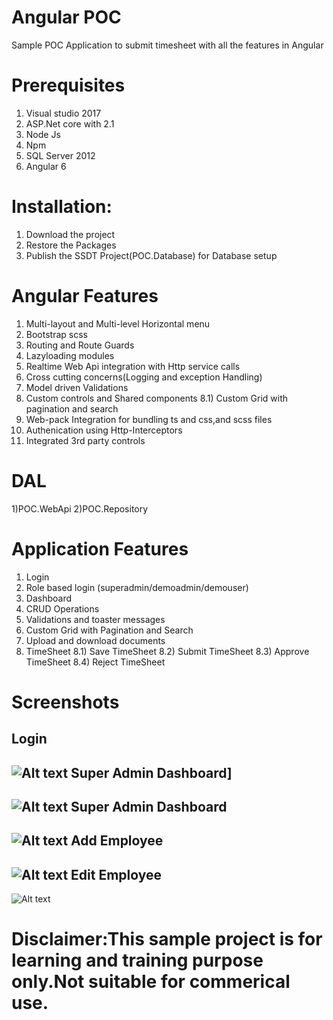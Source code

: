 # Angular POC
Sample POC Application to submit timesheet with all the features in Angular
# Prerequisites
1) Visual studio 2017
2) ASP.Net core with 2.1
3) Node Js
4) Npm
5) SQL Server 2012
6) Angular 6

# Installation:
1) Download the project
2) Restore the Packages
3) Publish the SSDT Project(POC.Database) for Database setup

# Angular Features
1)   Multi-layout and Multi-level Horizontal menu
2)   Bootstrap scss
3)   Routing and Route Guards
4)   Lazyloading modules
5)   Realtime Web Api integration with Http service calls
6)   Cross cutting concerns(Logging and exception Handling)
7)   Model driven Validations
8)   Custom controls and Shared components
8.1) Custom Grid with pagination and search
9)   Web-pack Integration for bundling ts and css,and scss files
10)  Authenication using Http-Interceptors
11)  Integrated 3rd party controls

# DAL
1)POC.WebApi
2)POC.Repository

# Application Features
1)   Login
2)   Role based login (superadmin/demoadmin/demouser)
3)   Dashboard
4)   CRUD Operations
5)   Validations and toaster messages
6)   Custom Grid with Pagination and Search
7)   Upload and download documents
8)   TimeSheet
8.1) Save TimeSheet
8.2) Submit TimeSheet
8.3) Approve TimeSheet
8.4) Reject  TimeSheet

# Screenshots
Login
---
![Alt text](https://github.com/sunil233/AngularPOC/blob/master/POC.Angular/wwwroot/screenshots/1_login.JPG?raw=true) 
Super Admin Dashboard]
---
![Alt text](https://github.com/sunil233/AngularPOC/blob/master/POC.Angular/wwwroot/screenshots/2-superadmindashboard_2.JPG?raw=true) 
Super Admin Dashboard
---
![Alt text](https://github.com/sunil233/AngularPOC/blob/master/POC.Angular/wwwroot/screenshots/2.1_superadmindashboard.JPG?raw=true)
Add Employee
---
![Alt text](https://github.com/sunil233/AngularPOC/blob/master/POC.Angular/wwwroot/screenshots/3_add_employee.JPG?raw=true)
Edit Employee
---
![Alt text](https://github.com/sunil233/AngularPOC/blob/master/POC.Angular/wwwroot/screenshots/4_edit_employee.JPG?raw=true)


# Disclaimer:This sample project is for learning and training purpose only.Not suitable for commerical use.
